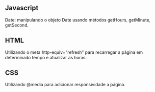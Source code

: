 ## Javascript 
Date: manipulando o objeto Date usando métodos getHours, getMinute, getSecond.

## HTML 
Utilizando o meta http-equiv="refresh" para recarregar a página em determinado tempo e atualizar as horas.

## CSS 
Utilizando @media para adicionar responsividade a página.

